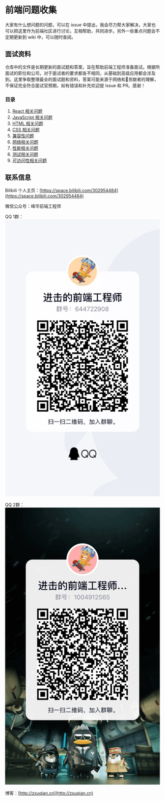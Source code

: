 # 前端问题收集

大家有什么想问题的问题，可以在 issue 中提出，我会尽力帮大家解决，大家也可以把这里作为前端社区进行讨论，互相帮助，共同进步。另外一些重点问题会不定期更新到 wiki 中，可以随时查阅。

## 面试资料

仓库中的文件是长期更新的面试题和答案，旨在帮助前端工程师准备面试。根据所面试的职位和公司，对于面试者的要求都各不相同，从基础到高级应用都会涉及到。这里争取整理最全的面试题和资料，答案可能来源于网络和贡献者的理解，不保证完全符合面试官预期，如有错误和补充欢迎提 Issue 和 PR。感谢！

### 目录

1. [React 相关问题](React/README.md)
2. [JavaScript 相关问题](JavaScript/README.md)
3. [HTML 相关问题](HTML/README.md)
4. [CSS 相关问题](CSS/README.md)
5. [兼容性问题](Compatibility/README.md)
6. [网络相关问题](Network/README.md)
7. [性能相关问题](Performance/README.md)
8. [测试相关问题](Performance/README.md)
9. [可访问性相关问题](Accessibility/README.md)

## 联系信息

Bilibili 个人主页：[https://space.bilibili.com/302954484](https://space.bilibili.com/302954484)

微信公众号：峰华前端工程师

QQ 1群：<a target="_blank" href="https://qm.qq.com/cgi-bin/qm/qr?k=SMi2LOTygPnK3eWsK696L7Yx3ljWmanM&jump_from=webapi">![进击的前端工程师1群](2020-10-12-12-22-56.png)</a>

QQ 2群：<a target="_blank" href="https://qm.qq.com/cgi-bin/qm/qr?k=aIWNLjeXyuwC4AbGfscuQOo9AXA4z9lt&jump_from=webapi">![进击的前端工程师2群](2020-10-12-12-21-34.png)</a>

博客：[http://zxuqian.cn](http://zxuqian.cn)
